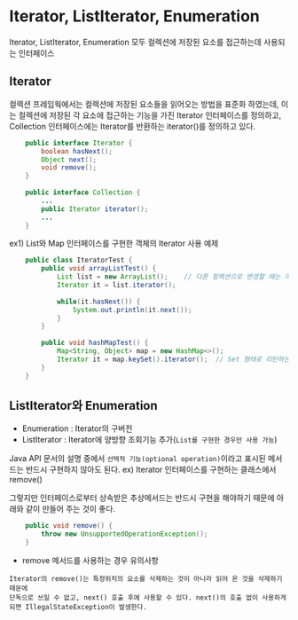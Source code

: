 # Iterator, ListIterator, Enumeration

Iterator, ListIterator, Enumeration 모두 컬렉션에 저장된 요소를 접근하는데 사용되는 인터페이스

## Iterator
컬렉션 프레임웍에서는 컬렉션에 저장된 요소들을 읽어오는 방법을 표준화 하였는데,
이는 컬렉션에 저장된 각 요소에 접근하는 기능을 가진 Iterator 인터페이스를 정의하고,
Collection 인터페이스에는 Iterator를 반환하는 iterator()를 정의하고 있다.

```java
    public interface Iterator {
        boolean hasNext();
        Object next();
        void remove();
    }
    
    public interface Collection {
        ...
        public Iterator iterator();
        ...
    }
```

ex1) List와 Map 인터페이스를 구현한 객체의 Iterator 사용 예제 
```java
    public class IteratorTest {
        public void arrayListTest() {
            List list = new ArrayList();    // 다른 컬렉션으로 변경할 때는 이 부분만 고치면 된다.
            Iterator it = list.iterator();
            
            while(it.hasNext()) {
                System.out.println(it.next());
            }
        }
        
        public void hashMapTest() {
            Map<String, Object> map = new HashMap<>();
            Iterator it = map.keySet().iterator();  // Set 형태로 리턴하는 메소드 가능(keySet, entrySet)
        }
    }
```

## ListIterator와 Enumeration
* Enumeration : Iterator의 구버전
* ListIterator : Iterator에 양방향 조회기능 추가(`List를 구현한 경우만 사용 가능`)

Java API 문서의 설명 중에서 `선택적 기능(optional operation)`이라고 표시된 메서드는 반드시 구현하지 않아도 된다.
ex) Iterator 인터페이스를 구현하는 클래스에서 remove()

그렇지만 인터페이스로부터 상속받은 추상메서드는 반드시 구현을 해야하기 때문에 아래와 같이 만들어 주는 것이 좋다.
```java
    public void remove() {
        throw new UnsupportedOperationException();
    }
```

* remove 메서드를 사용하는 경우 유의사항
```text
Iterator의 remove()는 특정위치의 요소를 삭제하는 것이 아니라 읽어 온 것을 삭제하기 때문에 
단독으로 쓰일 수 없고, next() 호출 후에 사용할 수 있다. next()의 호출 없이 사용하게 되면 IllegalStateException이 발생한다.
```




